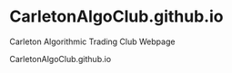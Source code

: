 # CarletonAlgoClub.github.io
Carleton Algorithmic Trading Club Webpage 

CarletonAlgoClub.github.io
